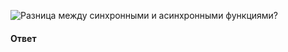 ![Разница между синхронными и асинхронными функциями?](https://youtu.be/kx3dR6ztICU?t=681)

#### Ответ

